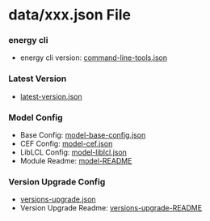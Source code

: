 # data/xxx.json File

### energy cli
- energy cli version: [command-line-tools.json](/data/command-line-tools.json)

### Latest Version
- [latest-version.json](/data/latest-version.json)

### Model Config
- Base Config: [model-base-config.json](/data/model-base-config.json)
- CEF Config: [model-cef.json](/data/model-cef.json)
- LibLCL Config: [model-liblcl.json](/data/model-liblcl.json)
- Module Readme: [model-README](/data/model-README)

### Version Upgrade Config
- [versions-upgrade.json](/data/versions-upgrade.json)
- Version Upgrade Readme: [versions-upgrade-README](/data/versions-upgrade-README)
